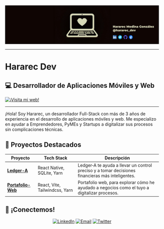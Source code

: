 ![logo](https://raw.githubusercontent.com/hararec-dev/hararec-dev/main/assets/logo.jpg)

---

# **Hararec Dev**  
## 💻 **Desarrollador de Aplicaciones Móviles y Web** 
[![¡Visita mi web!](https://img.shields.io/badge/¡Visita_mi_sitio_web!-D14836?style=for-the-badge&logo=google-chrome&logoColor=white)](https://hararecdev.com)

---

¡Hola! Soy Hararec, un desarrollador Full-Stack con más de 3 años de experiencia en el desarrollo de aplicaciones móviles y web. Me especializo en ayudar a Emprendedores, PyMEs y Startups a digitalizar sus procesos sin complicaciones técnicas.


## 🚀 **Proyectos Destacados**  
| Proyecto | Tech Stack | Descripción |  
|----------|------------|-------------|  
| [**Ledger-A**](https://github.com/hararec-dev/ledger-a) | React Native, SQLite, Yarn | Ledger‑A te ayuda a llevar un control preciso y a tomar decisiones financieras más inteligentes. |  
| [**Portafolio-Web**](https://github.com/hararec-dev/hararecdev) | React, Vite, Tailwindcss, Yarn | Portafolio web, para explorar cómo he ayudado a negocios como el tuyo a digitalizar procesos.  |  

## 💬 ¡Conectemos!  

<div align="center">

[![LinkedIn](https://img.shields.io/badge/LinkedIn-0077B5?style=for-the-badge&logo=linkedin&logoColor=white)](https://www.linkedin.com/in/hararec-dev/)
[![Email](https://img.shields.io/badge/Email-4F46E5?style=for-the-badge&logo=gmail&logoColor=white)](mailto:hararecdev@gmail.com)
[![Twitter](https://img.shields.io/badge/Twitter-1DA1F2?style=for-the-badge&logo=X&logoColor=white)](https://x.com/hararec_dev)

</div>
